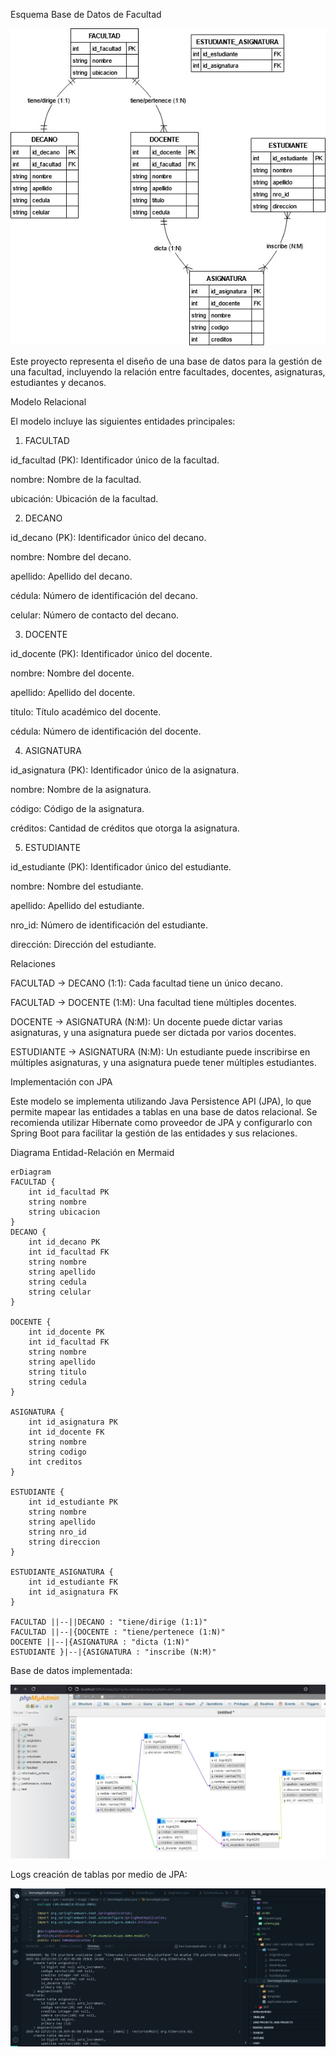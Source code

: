 Esquema Base de Datos de Facultad

![Esquema Base de Datos de Facultad](assets/Esquema.jpg)


Este proyecto representa el diseño de una base de datos para la gestión de una facultad, incluyendo la relación entre facultades, docentes, asignaturas, estudiantes y decanos.

Modelo Relacional

El modelo incluye las siguientes entidades principales:

1. FACULTAD

id_facultad (PK): Identificador único de la facultad.

nombre: Nombre de la facultad.

ubicación: Ubicación de la facultad.

2. DECANO

id_decano (PK): Identificador único del decano.

nombre: Nombre del decano.

apellido: Apellido del decano.

cédula: Número de identificación del decano.

celular: Número de contacto del decano.

3. DOCENTE

id_docente (PK): Identificador único del docente.

nombre: Nombre del docente.

apellido: Apellido del docente.

título: Título académico del docente.

cédula: Número de identificación del docente.

4. ASIGNATURA

id_asignatura (PK): Identificador único de la asignatura.

nombre: Nombre de la asignatura.

código: Código de la asignatura.

créditos: Cantidad de créditos que otorga la asignatura.

5. ESTUDIANTE

id_estudiante (PK): Identificador único del estudiante.

nombre: Nombre del estudiante.

apellido: Apellido del estudiante.

nro_id: Número de identificación del estudiante.

dirección: Dirección del estudiante.

Relaciones

FACULTAD → DECANO (1:1): Cada facultad tiene un único decano.

FACULTAD → DOCENTE (1:M): Una facultad tiene múltiples docentes.

DOCENTE → ASIGNATURA (N:M): Un docente puede dictar varias asignaturas, y una asignatura puede ser dictada por varios docentes.

ESTUDIANTE → ASIGNATURA (N:M): Un estudiante puede inscribirse en múltiples asignaturas, y una asignatura puede tener múltiples estudiantes.

Implementación con JPA

Este modelo se implementa utilizando Java Persistence API (JPA), lo que permite mapear las entidades a tablas en una base de datos relacional. Se recomienda utilizar Hibernate como proveedor de JPA y configurarlo con Spring Boot para facilitar la gestión de las entidades y sus relaciones.


Diagrama Entidad-Relación en Mermaid



    erDiagram
    FACULTAD {
        int id_facultad PK
        string nombre
        string ubicacion
    }
    DECANO {
        int id_decano PK
        int id_facultad FK
        string nombre
        string apellido
        string cedula
        string celular
    }
    
    DOCENTE {
        int id_docente PK
        int id_facultad FK
        string nombre
        string apellido
        string titulo
        string cedula
    }
    
    ASIGNATURA {
        int id_asignatura PK
        int id_docente FK
        string nombre
        string codigo
        int creditos
    }
    
    ESTUDIANTE {
        int id_estudiante PK
        string nombre
        string apellido
        string nro_id
        string direccion
    }
    
    ESTUDIANTE_ASIGNATURA {
        int id_estudiante FK
        int id_asignatura FK
    }
    
    FACULTAD ||--||DECANO : "tiene/dirige (1:1)"
    FACULTAD ||--|{DOCENTE : "tiene/pertenece (1:N)"
    DOCENTE ||--|{ASIGNATURA : "dicta (1:N)"
    ESTUDIANTE }|--|{ASIGNATURA : "inscribe (N:M)"

Base de datos implementada: 

![schema base de datos phpmyadmin](assets/schema.jpg)


Logs creación de tablas por medio de JPA:

![logs JPA](assets/logs.jpg)



